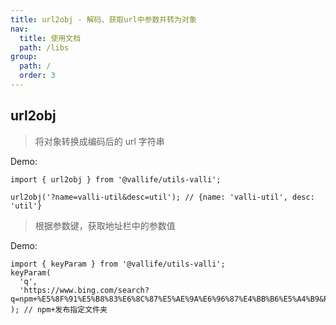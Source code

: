 ```yaml
---
title: url2obj - 解码、获取url中参数并转为对象
nav:
  title: 使用文档
  path: /libs
group:
  path: /
  order: 3
---
```


## url2obj

> 将对象转换成编码后的 url 字符串

Demo:

```tsx | pure
import { url2obj } from '@vallife/utils-valli';

url2obj('?name=valli-util&desc=util'); // {name: 'valli-util', desc: 'util'}
```

> 根据参数键，获取地址栏中的参数值

Demo:

```tsx | pure
import { keyParam } from '@vallife/utils-valli';
keyParam(
  'q',
  'https://www.bing.com/search?q=npm+%E5%8F%91%E5%B8%83%E6%8C%87%E5%AE%9A%E6%96%87%E4%BB%B6%E5%A4%B9&PC=U316&FORM=CHROMN',
); // npm+发布指定文件夹
```
